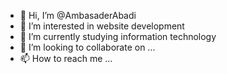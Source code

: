 - 👋 Hi, I’m @AmbasaderAbadi
- 👀 I’m interested in website development
- 🌱 I’m currently studying information technology
- 💞️ I’m looking to collaborate on ...
- 📫 How to reach me ...

<!---
AmbasaderAbadi/AmbasaderAbadi is a ✨ special ✨ repository because its `README.md` (this file) appears on your GitHub profile.
You can click the Preview link to take a look at your changes.
--->
